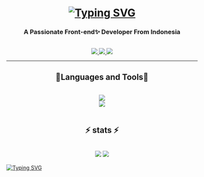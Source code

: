 <h1 align="center">
  <a href="https://git.io/typing-svg">
    <img src="https://readme-typing-svg.demolab.com?font=Fira+Code&pause=1000&width=435&lines=Hi+There%2C+I'm+Jodi+Krisantoni+" alt="Typing SVG" />
  </a>
</h1>

<h3 align="center"> A Passionate Front-end✨ Developer From Indonesia </h3>
<br>

<div align="center">
  <a href="mailto: jody201542@gmail.com" target="_blank"> 
    <img src=	"https://img.shields.io/badge/Gmail-D14836?style=for-the-badge&logo=gmail&logoColor=white" />
  </a>
  <a href="https://www.instagram.com/jody_krisantoni?" target="_blank">
    <img src=	"https://img.shields.io/badge/Instagram-E4405F?style=for-the-badge&logo=instagram&logoColor=white" />
  </a>
  <a href="https://github.com/Jodikrisantoni" target="_blank">
    <img src=	"https://img.shields.io/badge/GitHub-100000?style=for-the-badge&logo=github&logoColor=white" />
  </a>
</div>

<hr>

<h2 align="center"> 🔭Languages and Tools🔭</h2>
<br>
<div align="center">
  <a href="https://skillicons.dev">
    <img src="https://skillicons.dev/icons?i=js,html,css"/><br>
    <img src="https://skillicons.dev/icons?i=vscode,figma,git,bootstrap"/>
  </a>

</div>
<br/>

<h2 align="center">⚡ stats ⚡</h2>
<br>
<div align="center">
  <img src="https://github-readme-stats.vercel.app/api?username=jodikrisantoni&show_icons=true&theme=radical">
  <img src="https://github-readme-stats.vercel.app/api/top-langs/?username=jodikrisantoni&hide=html&langs_count=8&layout=compact&size_weight=0.5&count_weight=0.5&theme=radical">
</div>

<br/>
<a href="https://git.io/typing-svg" align="center">
  <img src="https://readme-typing-svg.demolab.com?font=Fira+Code&pause=1000&width=435&lines=Thankyou+for+Visiting" alt="Typing SVG" />
</a>


<!--
**Jodikrisantoni/Jodikrisantoni** is a ✨ _special_ ✨ repository because its `README.md` (this file) appears on your GitHub profile.

Here are some ideas to get you started:

- 🔭 I’m currently working on ...
- 🌱 I’m currently learning ...
- 👯 I’m looking to collaborate on ...
- 🤔 I’m looking for help with ...
- 💬 Ask me about ...
- 📫 How to reach me: ...
- 😄 Pronouns: ...
- ⚡ Fun fact: ...
-->
